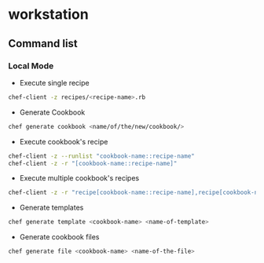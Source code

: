 # workstation

## Command list

### Local Mode

- Execute single recipe
```bash
chef-client -z recipes/<recipe-name>.rb
```

- Generate Cookbook
```bash
chef generate cookbook <name/of/the/new/cookbook/>
```

- Execute cookbook's recipe
```bash
chef-client -z --runlist "cookbook-name::recipe-name"
chef-client -z -r "[cookbook-name::recipe-name]"
```

- Execute multiple cookbook's recipes
```bash
chef-client -z -r "recipe[cookbook-name::recipe-name],recipe[cookbook-name::recipe-name]"
```
- Generate templates

```bash
chef generate template <cookbook-name> <name-of-template>
```

- Generate cookbook files

```bash
chef generate file <cookbook-name> <name-of-the-file>
```
